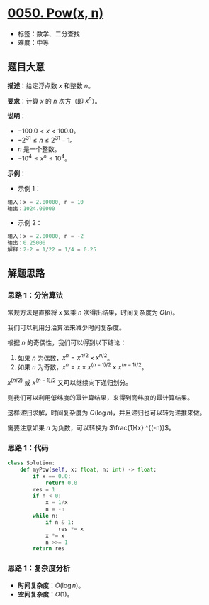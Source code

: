 # [0050. Pow(x, n)](https://leetcode.cn/problems/powx-n/)

- 标签：数学、二分查找
- 难度：中等

## 题目大意

**描述**：给定浮点数 $x$ 和整数 $n$。

**要求**：计算 $x$ 的 $n$ 次方（即 $x^n$）。

**说明**：

- $-100.0 < x < 100.0$。
- $-2^{31} \le n \le 2^{31} - 1$。
- $n$ 是一个整数。
- $-10^4 \le x^n \le 10^4$。

**示例**：

- 示例 1：

```python
输入：x = 2.00000, n = 10
输出：1024.00000
```

- 示例 2：

```python
输入：x = 2.00000, n = -2
输出：0.25000
解释：2-2 = 1/22 = 1/4 = 0.25
```

## 解题思路

### 思路 1：分治算法

常规方法是直接将 $x$ 累乘 $n$ 次得出结果，时间复杂度为 $O(n)$。

我们可以利用分治算法来减少时间复杂度。

根据 $n$ 的奇偶性，我们可以得到以下结论：

1. 如果 $n$ 为偶数，$x^n = x^{n / 2} \times x^{n / 2}$。
2. 如果 $n$ 为奇数，$x^n = x \times x^{(n - 1) / 2} \times x^{(n - 1) / 2}$。

$x^{(n / 2)}$ 或 $x^{(n - 1) / 2}$ 又可以继续向下递归划分。

则我们可以利用低纬度的幂计算结果，来得到高纬度的幂计算结果。

这样递归求解，时间复杂度为 $O(\log n)$，并且递归也可以转为递推来做。

需要注意如果 $n$ 为负数，可以转换为 $\frac{1}{x} ^{(-n)}$。

### 思路 1：代码

```python
class Solution:
    def myPow(self, x: float, n: int) -> float:
        if x == 0.0:
            return 0.0
        res = 1
        if n < 0:
            x = 1/x
            n = -n
        while n:
            if n & 1:
                res *= x
            x *= x
            n >>= 1
        return res
```

### 思路 1：复杂度分析

- **时间复杂度**：$O(\log n)$。
- **空间复杂度**：$O(1)$。

